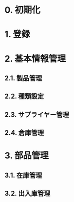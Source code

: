# 0. 初期化

# 1. 登録

# 2. 基本情報管理
## 2.1. 製品管理

## 2.2. 種類設定

## 2.3. サプライヤー管理

## 2.4. 倉庫管理

# 3.  部品管理
## 3.1. 在庫管理
## 3.2. 出入庫管理